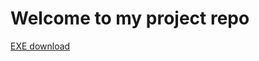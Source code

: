 <head>
<meta charset="UTF-8">
<title> My First Webpage </title>
</head>

<body>
<h1> Welcome to my project repo </h1>
  <a href="https://straydog041204.github.io/exe.html">EXE download </a>
